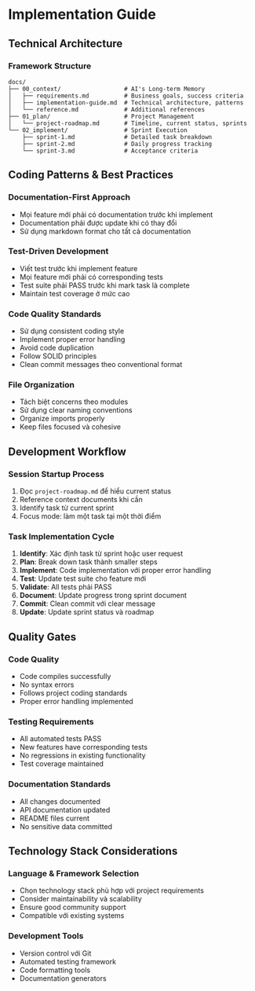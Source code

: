 # Implementation Guide

## Technical Architecture

### Framework Structure
```
docs/
├── 00_context/                  # AI's Long-term Memory
│   ├── requirements.md          # Business goals, success criteria
│   ├── implementation-guide.md  # Technical architecture, patterns
│   └── reference.md             # Additional references
├── 01_plan/                     # Project Management  
│   └── project-roadmap.md       # Timeline, current status, sprints
└── 02_implement/                # Sprint Execution
    ├── sprint-1.md              # Detailed task breakdown
    ├── sprint-2.md              # Daily progress tracking
    └── sprint-3.md              # Acceptance criteria
```

## Coding Patterns & Best Practices

### Documentation-First Approach
- Mọi feature mới phải có documentation trước khi implement
- Documentation phải được update khi có thay đổi
- Sử dụng markdown format cho tất cả documentation

### Test-Driven Development
- Viết test trước khi implement feature
- Mọi feature mới phải có corresponding tests
- Test suite phải PASS trước khi mark task là complete
- Maintain test coverage ở mức cao

### Code Quality Standards
- Sử dụng consistent coding style
- Implement proper error handling
- Avoid code duplication
- Follow SOLID principles
- Clean commit messages theo conventional format

### File Organization
- Tách biệt concerns theo modules
- Sử dụng clear naming conventions
- Organize imports properly
- Keep files focused và cohesive

## Development Workflow

### Session Startup Process
1. Đọc `project-roadmap.md` để hiểu current status
2. Reference context documents khi cần
3. Identify task từ current sprint
4. Focus mode: làm một task tại một thời điểm

### Task Implementation Cycle
1. **Identify**: Xác định task từ sprint hoặc user request
2. **Plan**: Break down task thành smaller steps
3. **Implement**: Code implementation với proper error handling
4. **Test**: Update test suite cho feature mới
5. **Validate**: All tests phải PASS
6. **Document**: Update progress trong sprint document
7. **Commit**: Clean commit với clear message
8. **Update**: Update sprint status và roadmap

## Quality Gates

### Code Quality
- Code compiles successfully
- No syntax errors
- Follows project coding standards
- Proper error handling implemented

### Testing Requirements
- All automated tests PASS
- New features have corresponding tests
- No regressions in existing functionality
- Test coverage maintained

### Documentation Standards
- All changes documented
- API documentation updated
- README files current
- No sensitive data committed

## Technology Stack Considerations

### Language & Framework Selection
- Chọn technology stack phù hợp với project requirements
- Consider maintainability và scalability
- Ensure good community support
- Compatible với existing systems

### Development Tools
- Version control với Git
- Automated testing framework
- Code formatting tools
- Documentation generators
